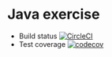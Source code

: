 # Java exercise

- Build status [![CircleCI](https://circleci.com/gh/tommyemmanuelcgp/ExerciseJava.svg?style=svg)](https://circleci.com/gh/tommyemmanuelcgp/ExerciseJava)
- Test coverage [![codecov](https://codecov.io/gh/tommyemmanuelcgp/ExerciseJava/branch/master/graph/badge.svg)](https://codecov.io/gh/tommyemmanuelcgp/ExerciseJava)


